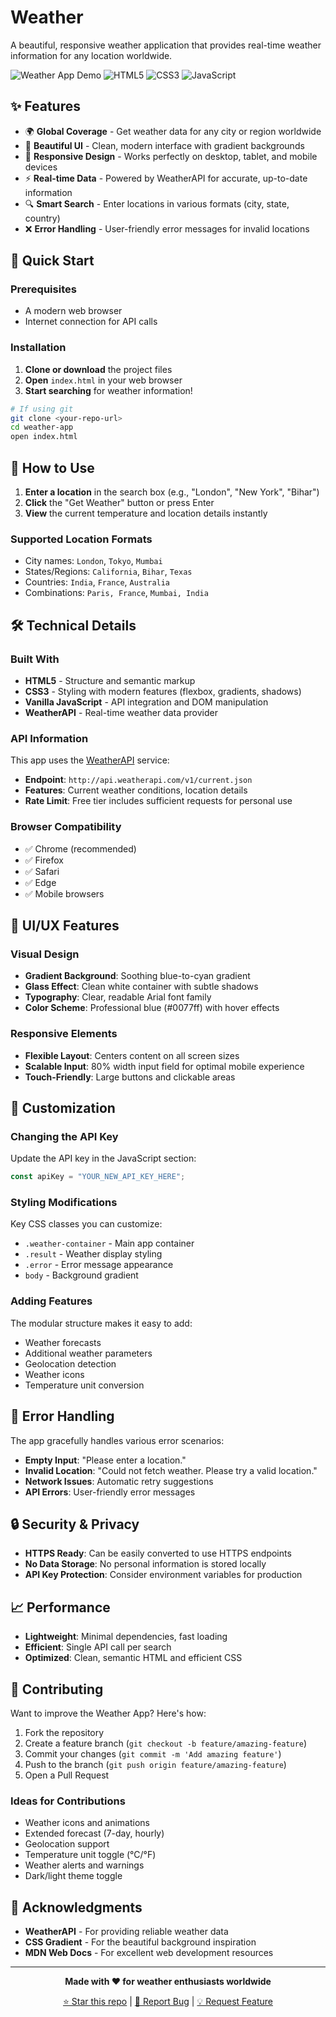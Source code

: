 # Weather

A beautiful, responsive weather application that provides real-time weather information for any location worldwide.

![Weather App Demo](https://img.shields.io/badge/Status-Active-brightgreen)
![HTML5](https://img.shields.io/badge/HTML5-E34F26?style=flat&logo=html5&logoColor=white)
![CSS3](https://img.shields.io/badge/CSS3-1572B6?style=flat&logo=css3&logoColor=white)
![JavaScript](https://img.shields.io/badge/JavaScript-F7DF1E?style=flat&logo=javascript&logoColor=black)

## ✨ Features

- 🌍 **Global Coverage** - Get weather data for any city or region worldwide
- 🎨 **Beautiful UI** - Clean, modern interface with gradient backgrounds
- 📱 **Responsive Design** - Works perfectly on desktop, tablet, and mobile devices
- ⚡ **Real-time Data** - Powered by WeatherAPI for accurate, up-to-date information
- 🔍 **Smart Search** - Enter locations in various formats (city, state, country)
- ❌ **Error Handling** - User-friendly error messages for invalid locations

## 🚀 Quick Start

### Prerequisites

- A modern web browser
- Internet connection for API calls

### Installation

1. **Clone or download** the project files
2. **Open** `index.html` in your web browser
3. **Start searching** for weather information!

```bash
# If using git
git clone <your-repo-url>
cd weather-app
open index.html
```

## 🎯 How to Use

1. **Enter a location** in the search box (e.g., "London", "New York", "Bihar")
2. **Click** the "Get Weather" button or press Enter
3. **View** the current temperature and location details instantly

### Supported Location Formats

- City names: `London`, `Tokyo`, `Mumbai`
- States/Regions: `California`, `Bihar`, `Texas`
- Countries: `India`, `France`, `Australia`
- Combinations: `Paris, France`, `Mumbai, India`

## 🛠️ Technical Details

### Built With

- **HTML5** - Structure and semantic markup
- **CSS3** - Styling with modern features (flexbox, gradients, shadows)
- **Vanilla JavaScript** - API integration and DOM manipulation
- **WeatherAPI** - Real-time weather data provider

### API Information

This app uses the [WeatherAPI](https://www.weatherapi.com/) service:
- **Endpoint**: `http://api.weatherapi.com/v1/current.json`
- **Features**: Current weather conditions, location details
- **Rate Limit**: Free tier includes sufficient requests for personal use

### Browser Compatibility

- ✅ Chrome (recommended)
- ✅ Firefox
- ✅ Safari
- ✅ Edge
- ✅ Mobile browsers

## 🎨 UI/UX Features

### Visual Design
- **Gradient Background**: Soothing blue-to-cyan gradient
- **Glass Effect**: Clean white container with subtle shadows
- **Typography**: Clear, readable Arial font family
- **Color Scheme**: Professional blue (#0077ff) with hover effects

### Responsive Elements
- **Flexible Layout**: Centers content on all screen sizes
- **Scalable Input**: 80% width input field for optimal mobile experience
- **Touch-Friendly**: Large buttons and clickable areas

## 🔧 Customization

### Changing the API Key
Update the API key in the JavaScript section:
```javascript
const apiKey = "YOUR_NEW_API_KEY_HERE";
```

### Styling Modifications
Key CSS classes you can customize:
- `.weather-container` - Main app container
- `.result` - Weather display styling
- `.error` - Error message appearance
- `body` - Background gradient

### Adding Features
The modular structure makes it easy to add:
- Weather forecasts
- Additional weather parameters
- Geolocation detection
- Weather icons
- Temperature unit conversion

## 🚨 Error Handling

The app gracefully handles various error scenarios:

- **Empty Input**: "Please enter a location."
- **Invalid Location**: "Could not fetch weather. Please try a valid location."
- **Network Issues**: Automatic retry suggestions
- **API Errors**: User-friendly error messages

## 🔒 Security & Privacy

- **HTTPS Ready**: Can be easily converted to use HTTPS endpoints
- **No Data Storage**: No personal information is stored locally
- **API Key Protection**: Consider environment variables for production

## 📈 Performance

- **Lightweight**: Minimal dependencies, fast loading
- **Efficient**: Single API call per search
- **Optimized**: Clean, semantic HTML and efficient CSS

## 🤝 Contributing

Want to improve the Weather App? Here's how:

1. Fork the repository
2. Create a feature branch (`git checkout -b feature/amazing-feature`)
3. Commit your changes (`git commit -m 'Add amazing feature'`)
4. Push to the branch (`git push origin feature/amazing-feature`)
5. Open a Pull Request

### Ideas for Contributions
- Weather icons and animations
- Extended forecast (7-day, hourly)
- Geolocation support
- Temperature unit toggle (°C/°F)
- Weather alerts and warnings
- Dark/light theme toggle

## 🙏 Acknowledgments

- **WeatherAPI** - For providing reliable weather data
- **CSS Gradient** - For the beautiful background inspiration
- **MDN Web Docs** - For excellent web development resources

---

<div align="center">

**Made with ❤️ for weather enthusiasts worldwide**

[⭐ Star this repo](https://github.com/your-username/weather-app) | [🐛 Report Bug](https://github.com/your-username/weather-app/issues) | [💡 Request Feature](https://github.com/your-username/weather-app/issues)

</div>
